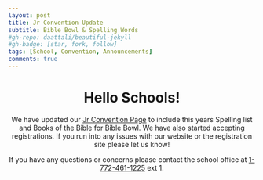```yaml
---
layout: post
title: Jr Convention Update
subtitle: Bible Bowl & Spelling Words
#gh-repo: daattali/beautiful-jekyll
#gh-badge: [star, fork, follow]
tags: [School, Convention, Announcements]
comments: true
---
```

<center>

<h1>Hello Schools!</h1>

We have updated our [Jr Convention Page](https://www.oabcministries.org/convention) to include this years Spelling list and Books of the Bible for Bible Bowl. We have also started accepting registrations. If you run into any issues with our website or the registration site please let us know!<br />

If you have any questions or concerns please contact the school office at <a href="tel:+17724611225">1-772-461-1225</a> ext 1.<br />
